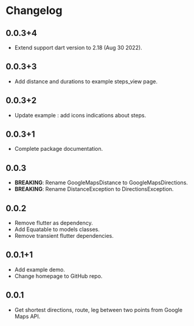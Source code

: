 # Changelog

## 0.0.3+4

* Extend support dart version to 2.18 (Aug 30 2022).

## 0.0.3+3

* Add distance and durations to example steps_view page.

## 0.0.3+2

* Update example : add icons indications about steps.

## 0.0.3+1

* Complete package documentation.

## 0.0.3

* **BREAKING**: Rename GoogleMapsDistance to GoogleMapsDirections.
* **BREAKING**: Rename DistanceException to DirectionsException.

## 0.0.2

* Remove flutter as dependency.
* Add Equatable to models classes.
* Remove transient flutter dependencies.

## 0.0.1+1

* Add example demo.
* Change homepage to GitHub repo.

## 0.0.1

* Get shortest directions, route, leg between two points from Google Maps API.
